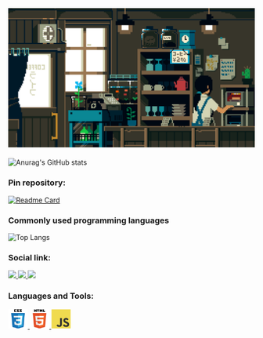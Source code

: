 ## ![github](static/2825727.gif)
![Anurag's GitHub stats](https://github-readme-stats.vercel.app/api?username=Tipster-r&theme=noctis_minimus&locale=ru&show_icons=true&border_radius=5.5&)

### Pin repository:
<a href="https://github.com/mac-me/meow-facts"> ![Readme Card](https://github-readme-stats.vercel.app/api/pin/?username=Tipster-r&repo=meow-facts&theme=noctis_minimus&locale=ru&show_icons=true&border_radius=5.5&)</a>

### Commonly used programming languages
![Top Langs](https://github-readme-stats.vercel.app/api/top-langs/?username=Tipster-r&size_weight=0.5&count_weight=0.5&theme=noctis_minimus&locale=ru&show_icons=true&border_radius=5.5&)

### Social link:
<a href="https://discord.gg/UZvDdAECV6">
  <img src="https://img.shields.io/badge/Discord-5865F2?style=for-the-badge&logo=discord&logoColor=white" />
</a>
<a href="https://open.spotify.com/user/31wl35pghmdlf6nrllhnhebibkwu?si=X7qsiKB7QzuHOfZ2r4Qxjw">
  <img src="https://img.shields.io/badge/Spotify-1ED760?&style=for-the-badge&logo=spotify&logoColor=white" />
</a>
<a
href="https://t.me/macme_b">
<img src="https://img.shields.io/badge/Telegram-2CA5E0?style=for-the-badge&logo=telegram&logoColor=white" />
</a>

<h3 align="left">Languages and Tools:</h3>
<p align="left"> <a href="https://www.w3schools.com/css/" target="_blank" rel="noreferrer"> <img src="https://raw.githubusercontent.com/devicons/devicon/master/icons/css3/css3-original-wordmark.svg" alt="css3" width="40" height="40"/> </a> <a href="https://git-scm.com/" target="_blank" rel="noreferrer"> <img src="https://raw.githubusercontent.com/devicons/devicon/master/icons/html5/html5-original-wordmark.svg" alt="html5" width="40" height="40"/> </a> <a href="https://developer.mozilla.org/en-US/docs/Web/JavaScript" target="_blank" rel="noreferrer"> <img src="https://raw.githubusercontent.com/devicons/devicon/master/icons/javascript/javascript-original.svg" alt="javascript" width="40" height="40"/> </a> </p>
